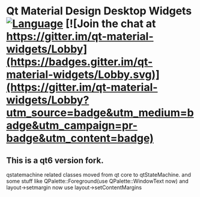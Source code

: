 # Qt Material Design Desktop Widgets [![Language](https://img.shields.io/badge/language-c++-brightgreen.svg)]() [![Join the chat at https://gitter.im/qt-material-widgets/Lobby](https://badges.gitter.im/qt-material-widgets/Lobby.svg)](https://gitter.im/qt-material-widgets/Lobby?utm_source=badge&utm_medium=badge&utm_campaign=pr-badge&utm_content=badge)

## This is a qt6 version fork.

qstatemachine related classes moved from qt core to qtStateMachine.
and some stuff like QPalette::Foreground(use QPalette::WindowText now)  and layout->setmargin now use layout->setContentMargins
